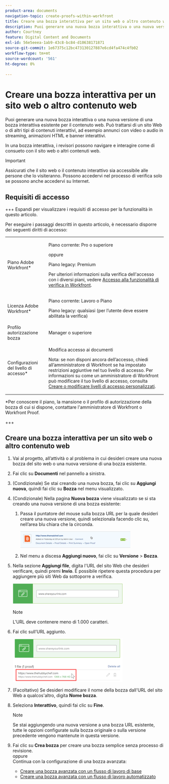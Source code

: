 ```yaml
---
product-area: documents
navigation-topic: create-proofs-within-workfront
title: Creare una bozza interattiva per un sito web o altro contenuto web
description: Puoi generare una nuova bozza interattiva o una nuova versione di una bozza interattiva esistente per il contenuto web. Può trattarsi di un sito Web o di altri tipi di contenuti interattivi, ad esempio annunci con video o audio in streaming, animazioni HTML e banner interattivi.
author: Courtney
feature: Digital Content and Documents
exl-id: 56e5eeea-1ab9-43c8-bc84-d10638171871
source-git-commit: 1e67375c12bc473130127887e6cd4fa474c4fb02
workflow-type: tm+mt
source-wordcount: '561'
ht-degree: 0%

---
```


# Creare una bozza interattiva per un sito web o altro contenuto web

Puoi generare una nuova bozza interattiva o una nuova versione di una bozza interattiva esistente per il contenuto web. Può trattarsi di un sito Web o di altri tipi di contenuti interattivi, ad esempio annunci con video o audio in streaming, animazioni HTML e banner interattivi.

In una bozza interattiva, i revisori possono navigare e interagire come di consueto con il sito web o altri contenuti web.

>[!IMPORTANT]
>
>Assicurati che il sito web o il contenuto interattivo sia accessibile alle persone che lo visiteranno. Possono accedervi nel processo di verifica solo se possono anche accedervi su Internet.

## Requisiti di accesso

+++ Espandi per visualizzare i requisiti di accesso per la funzionalità in questo articolo.

Per eseguire i passaggi descritti in questo articolo, è necessario disporre dei seguenti diritti di accesso:

<table style="table-layout:auto"> 
 <col> 
 <col> 
 <tbody> 
  <tr> 
   <td role="rowheader">Piano Adobe Workfront*</td> 
   <td> <p>Piano corrente: Pro o superiore</p> <p>oppure</p> <p>Piano legacy: Premium</p> <p>Per ulteriori informazioni sulla verifica dell'accesso con i diversi piani, vedere <a href="/help/quicksilver/administration-and-setup/manage-workfront/configure-proofing/access-to-proofing-functionality.md" class="MCXref xref">Accesso alla funzionalità di verifica in Workfront</a>.</p> </td> 
  </tr> 
  <tr> 
   <td role="rowheader">Licenza Adobe Workfront*</td> 
   <td> <p>Piano corrente: Lavoro o Piano</p> <p>Piano legacy: qualsiasi (per l’utente deve essere abilitata la verifica)</p> </td> 
  </tr> 
  <tr> 
   <td role="rowheader">Profilo autorizzazione bozza </td> 
   <td>Manager o superiore</td> 
  </tr> 
  <tr> 
   <td role="rowheader">Configurazioni del livello di accesso*</td> 
   <td> <p>Modifica accesso ai documenti</p> <p>Nota: se non disponi ancora dell’accesso, chiedi all’amministratore di Workfront se ha impostato restrizioni aggiuntive nel tuo livello di accesso. Per informazioni su come un amministratore di Workfront può modificare il tuo livello di accesso, consulta <a href="../../../administration-and-setup/add-users/configure-and-grant-access/create-modify-access-levels.md" class="MCXref xref">Creare o modificare livelli di accesso personalizzati</a>.</p> </td> 
  </tr> 
 </tbody> 
</table>

&#42;Per conoscere il piano, la mansione o il profilo di autorizzazione della bozza di cui si dispone, contattare l&#39;amministratore di Workfront o Workfront Proof.

+++

## Creare una bozza interattiva per un sito web o altro contenuto web

1. Vai al progetto, all’attività o al problema in cui desideri creare una nuova bozza del sito web o una nuova versione di una bozza esistente.
1. Fai clic su **Documenti** nel pannello a sinistra.
1. (Condizionale) Se stai creando una nuova bozza, fai clic su **Aggiungi nuova**, quindi fai clic su **Bozza** nel menu visualizzato.

1. (Condizionale) Nella pagina **Nuova bozza** viene visualizzato se si sta creando una nuova versione di una bozza esistente:

   1. Passa il puntatore del mouse sulla bozza URL per la quale desideri creare una nuova versione, quindi selezionala facendo clic su, nell’area blu chiara che la circonda.

      ![Seleziona_bozza_selezionando_sfondo_azzurro_chiaro.png](assets/select-proof-by-selecting-light-blue-background-350x52.png)


   1. Nel menu a discesa **Aggiungi nuovo**, fai clic su **Versione** > **Bozza**.

1. Nella sezione **Aggiungi file**, digita l&#39;URL del sito Web che desideri verificare, quindi premi **Invio**.  È possibile ripetere questa procedura per aggiungere più siti Web da sottoporre a verifica.

   ![proof_website.png](assets/proof-website-350x65.png)


   >[!NOTE]
   >
   > L&#39;URL deve contenere meno di 1.000 caratteri.

1. Fai clic sull’URL aggiunto.

   ![Fai clic sull&#39;URL](assets/click-url-350x137.png)

1. (Facoltativo) Se desideri modificare il nome della bozza dall&#39;URL del sito Web a qualcos&#39;altro, digita **Nome bozza**.
1. Seleziona **Interattivo**, quindi fai clic su **Fine**.

   >[!NOTE]
   >
   >Se stai aggiungendo una nuova versione a una bozza URL esistente, tutte le opzioni configurate sulla bozza originale o sulla versione precedente vengono mantenute in questa versione.

1. Fai clic su **Crea bozza** per creare una bozza semplice senza processo di revisione.\
   oppure\
   Continua con la configurazione di una bozza avanzata:

   * [Creare una bozza avanzata con un flusso di lavoro di base](../../../review-and-approve-work/proofing/creating-proofs-within-workfront/configure-basic-proof-workflow.md)
   * [Creare una bozza avanzata con un flusso di lavoro automatizzato](../../../review-and-approve-work/proofing/creating-proofs-within-workfront/create-automated-proof-workflow.md)
